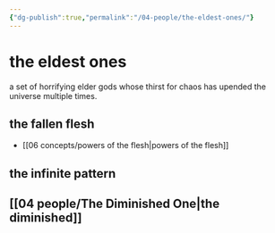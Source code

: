 ```yaml
---
{"dg-publish":true,"permalink":"/04-people/the-eldest-ones/"}
---
```


# the eldest ones

a set of horrifying elder gods whose thirst for chaos has upended the universe multiple times.

## the fallen flesh
- [[06 concepts/powers of the flesh\|powers of the flesh]]

## the infinite pattern

## [[04 people/The Diminished One\|the diminished]]
